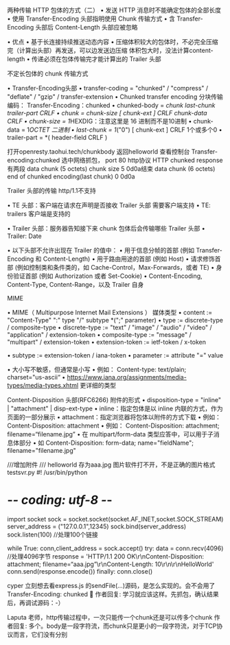 两种传输 HTTP 包体的方式（二）
• 发送 HTTP 消息时不能确定包体的全部长度
 • 使用 Transfer-Encoding 头部指明使用 Chunk 传输方式
   • 含 Transfer-Encoding 头部后 Content-Length 头部应被忽略

• 优点
• 基于长连接持续推送动态内容
• 压缩体积较大的包体时，不必完全压缩完（计算出头部）再发送，可以边发送边压缩   体积包大时，没法计算content-length
• 传递必须在包体传输完才能计算出的 Trailer 头部



不定长包体的 chunk 传输方式

• Transfer-Encoding头部
  • transfer-coding = "chunked" / "compress" / "deflate" / "gzip" / transfer-extension
  • Chunked transfer encoding 分块传输编码： Transfer-Encoding：chunked
    • chunked-body = *chunk last-chunk trailer-part CRLF
    • chunk = chunk-size [ chunk-ext ] CRLF chunk-data CRLF
       • chunk-size = 1*HEXDIG：注意这里是 16 进制而不是10进制
       • chunk-data = 1*OCTET   二进制
    • last-chunk = 1*("0") [ chunk-ext ] CRLF   1个或多个0
    • trailer-part = *( header-field CRLF )
    
  
  
打开openresty.taohui.tech/chunkbody     返回helloworld
 查看控制台 Transfer-encoding:chunked
   选中网络抓包， port 80
   http协议
     HTTP chunked response  有两段
        data chunk (5 octets)     chunk size 5   0d0a结束
        data chunk (6 octets) 
        end of chunked encoding(last chunk)   0 0d0a 
        
        
Trailer 头部的传输  http/1.1不支持

• TE 头部：客户端在请求在声明是否接收 Trailer 头部  需要客户端支持
  • TE: trailers  客户端是支持的

• Trailer 头部：服务器告知接下来 chunk 包体后会传输哪些 Trailer 头部
  • Trailer: Date

• 以下头部不允许出现在 Trailer 的值中：
  • 用于信息分帧的首部 (例如 Transfer-Encoding 和 Content-Length)
  • 用于路由用途的首部 (例如 Host)
  • 请求修饰首部 (例如控制类和条件类的，如 Cache-Control，Max-Forwards，或者 TE)
  • 身份验证首部 (例如 Authorization 或者 Set-Cookie)
  • Content-Encoding, Content-Type, Content-Range，以及 Trailer 自身        
                         
                         
                         
                         
MIME

• MIME（ Multipurpose Internet Mail Extensions ） 媒体类型
• content := "Content-Type" ":" type "/" subtype *(";" parameter)
  • type := discrete-type / composite-type
     • discrete-type := "text" / "image" / "audio" / "video" / "application" / extension-token
     • composite-type := "message" / "multipart" / extension-token
     • extension-token := ietf-token / x-token

  • subtype := extension-token / iana-token
  • parameter := attribute "=" value

• 大小写不敏感，但通常是小写
• 例如： Content-type: text/plain; charset="us-ascii“
• https://www.iana.org/assignments/media-types/media-types.xhtml  更详细的类型




Content-Disposition 头部(RFC6266)   附件的形式
• disposition-type = "inline" | "attachment" | disp-ext-type
  • inline：指定包体是以 inline 内联的方式，作为页面的一部分展示
  • attachment：指定浏览器将包体以附件的方式下载
    • 例如： Content-Disposition: attachment
    • 例如： Content-Disposition: attachment; filename=“filename.jpg”
  • 在 multipart/form-data 类型应答中，可以用于子消息体部分
    • 如 Content-Disposition: form-data; name="fieldName"; filename="filename.jpg"
    

///增加附件
/// helloworld 存为aaa.jpg  图片软件打不开，不是正确的图片格式
testsvr.py
#! /usr/bin/python
# -*- coding: utf-8 -*-
import socket
sock = socket.socket(socket.AF_INET,socket.SOCK_STREAM)
server_address = ("127.0.0.1",12345)
sock.bind(server_address)
sock.listen(100)  //处理100个链接


while True:
    conn,client_address = sock.accept()
    try:
        data = conn.recv(4096) //处理4096字节
        response = 'HTTP/1.1 200 OK\r\nContent-Disposition: attachment; filename=“aaa.jpg”\r\nContent-Length: 10\r\n\r\nHelloWorld'
        conn.send(response.encode())
    finally:
        conn.close()  
        
        
        
        
cyper
立刻想去看express.js 的sendFile(...)源码，是怎么实现的。会不会用了Transfer-Encoding: chunked 🤔
作者回复: 学习就应该这样。先抓包，确认结果后，再调试源码：-）

Laputa
老师，http传输过程中，一次只能传一个chunk还是可以传多个chunk
作者回复: 多个。body是一段字符流，而chunk只是更小的一段字符流，对于TCP协议而言，它们没有分别                             